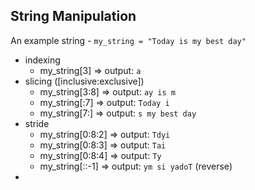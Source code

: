 ## String Manipulation
An example string - `my_string = "Today is my best day"`
* indexing
  - my_string[3]    => output: `a`
* slicing ([inclusive:exclusive])
  - my_string[3:8]  => output: `ay is m`
  - my_string[:7]   => output: `Today i`
  - my_string[7:]   => output: `s my best day`
* stride
  - my_string[0:8:2]    => output: `Tdyi`
  - my_string[0:8:3]    => output: `Tai`
  - my_string[0:8:4]    => output: `Ty`
  - my_string[::-1] => output: `ym si yadoT` (reverse)
* 